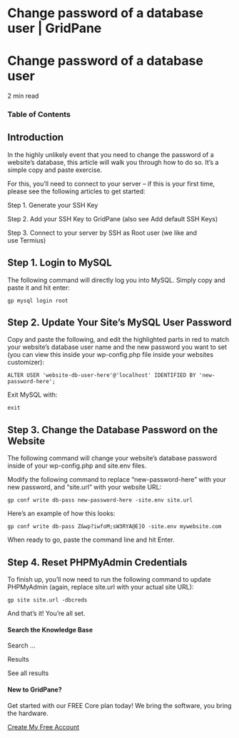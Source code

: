 # Change password of a database user | GridPane

# Change password of a database user

 

2 min read 

### Table of Contents

 

## Introduction

In the highly unlikely event that you need to change the password of a website’s database, this article will walk you through how to do so. It’s a simple copy and paste exercise.

For this, you’ll need to connect to your server – if this is your first time, please see the following articles to get started:

 

Step 1. Generate your SSH Key

Step 2. Add your SSH Key to GridPane (also see Add default SSH Keys)

Step 3. Connect to your server by SSH as Root user (we like and use Termius)

 

## Step 1. Login to MySQL

The following command will directly log you into MySQL. Simply copy and paste it and hit enter:

```
gp mysql login root
```

 

## Step 2. Update Your Site’s MySQL User Password

Copy and paste the following, and edit the highlighted parts in red to match your website’s database user name and the new password you want to set (you can view this inside your wp-config.php file inside your websites customizer):

```
ALTER USER 'website-db-user-here'@'localhost' IDENTIFIED BY 'new-password-here';
```

Exit MySQL with:

```
exit
```

 

## Step 3. Change the Database Password on the Website

The following command will change your website’s database password inside of your wp-config.php and site.env files.

Modify the following command to replace “new-password-here” with your new password, and “site.url” with your website URL:

```
gp conf write db-pass new-password-here -site.env site.url
```

Here’s an example of how this looks:

```
gp conf write db-pass Z&wp?iwfoM;sW3RYA@E]O -site.env mywebsite.com
```

When ready to go, paste the command line and hit Enter.

 

## Step 4. Reset PHPMyAdmin Credentials

To finish up, you’ll now need to run the following command to update PHPMyAdmin (again, replace site.url with your actual site URL):

```
gp site site.url -dbcreds
```

And that’s it! You’re all set.

 

 

#### Search the Knowledge Base

Search ...

 Results

See all results

#### New to GridPane?

Get started with our FREE Core plan today! We bring the software, you bring the hardware.

[Create My Free Account](https://gridpane.com/checkout/?plan=core)

